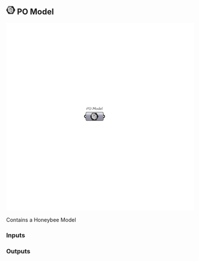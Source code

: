 ## ![PO Model](../../images/icons/PO_Model.png) PO Model

![PO Model](../../images/components/PO_Model.png)

Contains a Honeybee Model

### Inputs

### Outputs
